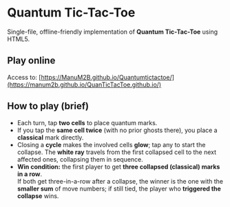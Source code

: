 # Quantum Tic-Tac-Toe

Single-file, offline-friendly implementation of **Quantum Tic-Tac-Toe** using HTML5.  

## Play online
Access to:
[https://ManuM2B.github.io/Quantumtictactoe/](https://manum2b.github.io/QuanTicTacToe.github.io/)

## How to play (brief)
- Each turn, tap **two cells** to place quantum marks.  
- If you tap the **same cell twice** (with no prior ghosts there), you place a **classical** mark directly.
- Closing a **cycle** makes the involved cells **glow**; tap any to start the collapse. The **white ray** travels from the first collapsed cell to the next affected ones, collapsing them in sequence.
- **Win condition:** the first player to get **three collapsed (classical) marks in a row**.  
  If both get three-in-a-row after a collapse, the winner is the one with the **smaller sum** of move numbers; if still tied, the player who **triggered the collapse** wins.

